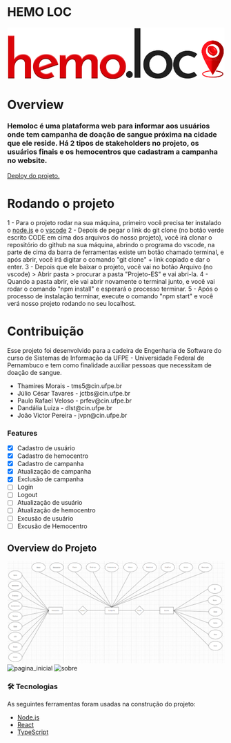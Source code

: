 # HEMO LOC
![logo_hemoloc](https://github.com/tms-5/Projeto-ES/blob/main/src/Assets/Img/hemo.loc.png)

<h1>Overview</h1>

<h3>Hemoloc é uma plataforma web para informar aos usuários onde tem campanha de doação de sangue próxima na cidade que ele reside.
Há 2 tipos de stakeholders no projeto, os usuários finais e os hemocentros que cadastram a campanha no website.</h3>
<a href="https://projeto-es.vercel.app/">Deploy do projeto.</a>

<h1>Rodando o projeto</h1>
1 - Para o projeto rodar na sua máquina, primeiro você precisa ter instalado o <a href="https://nodejs.org/en/download/">node.js</a> e o <a href="https://code.visualstudio.com/download">vscode</a>
2 - Depois de pegar o link do git clone (no botão verde escrito CODE em cima dos arquivos do nosso projeto), você irá clonar o repositório do github na sua máquina, abrindo o programa do vscode,
na parte de cima da barra de ferramentas existe um botão chamado terminal, e após abrir, você irá digitar o comando "git clone" + link copiado e dar o enter.
3 - Depois que ele baixar o projeto, você vai no botão Arquivo (no vscode) > Abrir pasta > procurar a pasta "Projeto-ES" e vai abri-la.
4 - Quando a pasta abrir, ele vai abrir novamente o terminal junto, e você vai rodar o comando "npm install" e esperará o processo terminar.
5 - Após o processo de instalação terminar, execute o comando "npm start" e você verá nosso projeto rodando no seu localhost.

<h1>Contribuição</h1>
Esse projeto foi desenvolvido para a cadeira de Engenharia de Software do curso de Sistemas de Informação da UFPE - Universidade Federal de Pernambuco e tem como finalidade auxiliar pessoas que necessitam de doação de sangue. 
<ul>
  <li>Thamires Morais - tms5@cin.ufpe.br</li>
  <li>Júlio César Tavares - jctbs@cin.ufpe.br</li>
  <li>Paulo Rafael Veloso - prfev@cin.ufpe.br</li>
  <li>Dandália Luiza  - dlst@cin.ufpe.br</li>
  <li>João Victor Pereira - jvpn@cin.ufpe.br</li>
</ul>

### Features

- [x] Cadastro de usuário
- [x] Cadastro de hemocentro
- [x] Cadastro de campanha
- [x] Atualização de campanha
- [x] Exclusão de campanha
- [ ] Login
- [ ] Logout
- [ ] Atualização de usuário
- [ ] Atualização de hemocentro
- [ ] Excusão de usuário
- [ ] Excusão de Hemocentro

<h2> Overview do  Projeto </h2>

![modelo_er](https://github.com/tms-5/Projeto-ES/blob/main/public/modelo-ER.png)
![pagina_inicial](https://user-images.githubusercontent.com/55145670/143318204-7e0a669d-77a4-4016-8052-91a17d138ccb.png)
![sobre](https://user-images.githubusercontent.com/55145670/143318215-2276244d-d52d-40f2-88b3-5dbcff123711.png)

### 🛠 Tecnologias

As seguintes ferramentas foram usadas na construção do projeto:

- [Node.js](https://nodejs.org/en/)
- [React](https://pt-br.reactjs.org/)
- [TypeScript](https://www.typescriptlang.org/)
